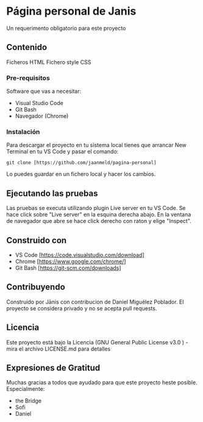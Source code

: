 # Página personal de Janis
Un requerimento obligatorio para este proyecto
## Contenido
Ficheros HTML
Fichero style CSS
### Pre-requisitos
Software que vas a necesitar:
* Visual Studio Code
* Git Bash
* Navegador (Chrome)
### Instalación
Para descargar el proyecto en tu sistema local tienes que arrancar New Terminal en tu VS Code y pasar el comando:
```
git clone [https://github.com/jaanmeld/pagina-personal]

```
Lo puedes guardar en un fichero local y hacer los cambios.

## Ejecutando las pruebas
Las pruebas se executa utilizando plugin Live server en tu VS Code. Se hace click sobre "Live server" en la esquina derecha abajo. En la ventana de navegador que abre se hace click derecho con raton y elige "Inspect".

## Construido con
* VS Code [https://code.visualstudio.com/download]
* Chrome [https://www.google.com/chrome/]
* Git Bash [https://git-scm.com/downloads]

## Contribuyendo
Construido por Jānis con contribucion de Daniel Miguélez Poblador. El proyecto se considera privado y no se acepta pull requests.

## Licencia
Este proyecto está bajo la Licencia (GNU General Public License v3.0
) - mira el archivo LICENSE.md para detalles

## Expresiones de Gratitud
Muchas gracias a todos que ayudado para que este proyecto heste posible. Especialmente:
* the Bridge
* Sofi
* Daniel





